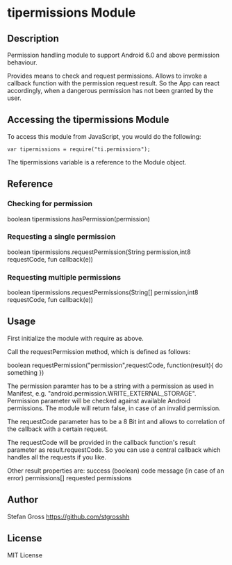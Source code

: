 # tipermissions Module

## Description

Permission handling module to support Android 6.0 and above permission behaviour.

Provides means to check and request permissions.
Allows to invoke a callback function with the permission request result.
So the App can react accordingly, when a dangerous permission has not been granted
by the user.

## Accessing the tipermissions Module

To access this module from JavaScript, you would do the following:

    var tipermissions = require("ti.permissions");

The tipermissions variable is a reference to the Module object.

## Reference


### Checking for permission

boolean tipermissions.hasPermission(permission)

### Requesting a single permission

boolean tipermissions.requestPermission(String permission,int8 requestCode, fun callback(e))

### Requesting multiple permissions

boolean tipermissions.requestPermissions(String[] permission,int8 requestCode, fun callback(e))


## Usage

First initialize the module with require as above.

Call the requestPermission method, which is defined as follows:

  boolean requestPermission("permission",requestCode, function(result){ do something })

The permission paramter has to be a string with a permission as used in Manifest,
e.g. "android.permission.WRITE_EXTERNAL_STORAGE".
Permission parameter will be checked against available Android permissions.
The module will return false, in case of an invalid permission.

The requestCode parameter has to be a 8 Bit int and allows to correlation of the
callback with a certain request. 

The requestCode will be provided in the callback function's result parameter as
result.requestCode. So you can use a central callback which handles
all the requests if you like.

Other result properties are:
 success (boolean) 
 code
 message (in case of an error)
 permissions[] requested permissions



## Author

Stefan Gross https://github.com/stgrosshh

## License

MIT License
